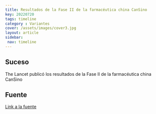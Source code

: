 ```yaml
---
title: Resultados de la Fase II de la farmacéutica china CanSino
key: 20220720
tags: timeline
category : Variantes
cover: /assets/images/cover3.jpg
layout: article
sidebar:
 nav: timeline
---
```


## Suceso

The Lancet publicó los resultados de la Fase II de la farmacéutica china CanSino

## Fuente
[Link a la fuente](https://www.thelancet.com/action/showPdf?pii=S0140-6736%2820%2931605-6)